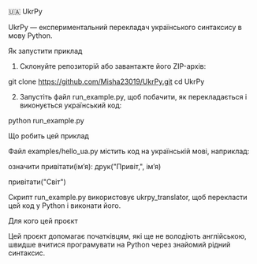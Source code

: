 🇺🇦 UkrPy

UkrPy — експериментальний перекладач українського синтаксису в мову Python.

Як запустити приклад

1. Склонуйте репозиторій або завантажте його ZIP-архів:



git clone https://github.com/Misha23019/UkrPy.git
cd UkrPy

2. Запустіть файл run_example.py, щоб побачити, як перекладається і виконується український код:



python run_example.py

Що робить цей приклад

Файл examples/hello_ua.py містить код на українській мові, наприклад:


означити привітати(ім’я):
    друк("Привіт,", ім’я)

привітати("Світ")

Скрипт run_example.py використовує ukrpy_translator, щоб перекласти цей код у Python і виконати його.


Для кого цей проєкт

Цей проєкт допомагає початківцям, які ще не володіють англійською, швидше вчитися програмувати на Python через знайомий рідний синтаксис.
